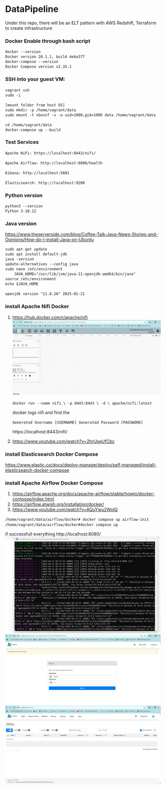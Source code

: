 # DataPipeline
Under this repo, there will be an ELT pattern with AWS Redshift, Terraform to create infrastructure 

### Docker Enable through bash script
    docker --version
    Docker version 28.1.1, build 4eba377
    docker-compose --version
    Docker Compose version v2.35.1

### SSH into your guest VM:
    vagrant ssh
    sudo -i

    [mount folder from host OS]
    sudo mkdir -p /home/vagrant/data 
    sudo mount -t vboxsf -v -o uid=1000,gid=1000 data /home/vagrant/data

    cd /home/vagrant/data
    docker-compose up --build

### Test Services

    Apache NiFi: https://localhost:8443/nifi/

    Apache Airflow: http://localhost:8080/health

    Kibana: http://localhost:5601

    Elasticsearch: http://localhost:9200


### Python version
    python3 --version
    Python 3.10.12   
    
### Java version
https://www.theserverside.com/blog/Coffee-Talk-Java-News-Stories-and-Opinions/How-do-I-install-Java-on-Ubuntu

    sudo apt-get update
    sudo apt install default-jdk
    java -version
    update-alternatives --config java
    sudo nano /etc/environment
        JAVA_HOME="/usr/lib/jvm/java-11-openjdk-amd64/bin/java"
    source /etc/environment
    echo $JAVA_HOME

    openjdk version "11.0.26" 2025-01-21

### install Apache Nifi Docker
1. https://hub.docker.com/r/apache/nifi
  ![alt text](image.png)
   
   `docker run --name nifi \
  -p 8443:8443 \
  -d \
  apache/nifi:latest`

   docker logs nifi and find the 

   `Generated Username [USERNAME]
   Generated Password [PASSWORD]`

   https://localhost:8443/nifi/
   

2. https://www.youtube.com/watch?v=2hrUseUfCbc

### install Elasticsearch Docker Compose 
https://www.elastic.co/docs/deploy-manage/deploy/self-managed/install-elasticsearch-docker-compose

### install Apache Airflow Docker Compose 
1. https://airflow.apache.org/docs/apache-airflow/stable/howto/docker-compose/index.html
2. https://airflow.atwish.org/installation/docker/
3. https://www.youtube.com/watch?v=AQuYwu2WolQ

`/home/vagrant/data/airflow/docker# docker compose up airflow-init`
`/home/vagrant/data/airflow/docker#docker compose up`

if successfull everything http://localhost:8080/
![alt text](image-1.png)
![alt text](image-2.png)
![alt text](image-3.png)
